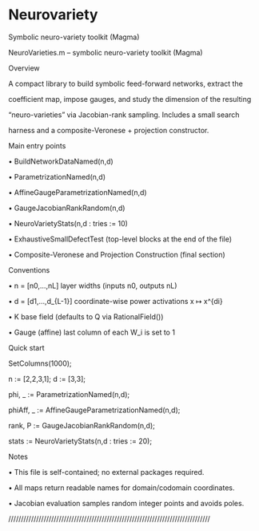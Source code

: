 # Neurovariety
Symbolic neuro-variety toolkit (Magma)


NeuroVarieties.m – symbolic neuro-variety toolkit (Magma)

Overview

A compact library to build symbolic feed-forward networks, extract the

coefficient map, impose gauges, and study the dimension of the resulting

“neuro-varieties” via Jacobian-rank sampling. Includes a small search

harness and a composite-Veronese + projection constructor.

Main entry points

• BuildNetworkDataNamed(n,d)

• ParametrizationNamed(n,d)

• AffineGaugeParametrizationNamed(n,d)

• GaugeJacobianRankRandom(n,d)

• NeuroVarietyStats(n,d : tries := 10)

• ExhaustiveSmallDefectTest  (top-level blocks at the end of the file)

• Composite-Veronese and Projection Construction (final section)

Conventions

• n = [n0,…,nL]      layer widths (inputs n0, outputs nL)

• d = [d1,…,d_{L-1}] coordinate-wise power activations x ↦ x^{di}

• K                  base field (defaults to Q via RationalField())

• Gauge (affine)     last column of each W_i is set to 1

Quick start

SetColumns(1000);

n := [2,2,3,1];  d := [3,3];

phi, _ := ParametrizationNamed(n,d);

phiAff, _ := AffineGaugeParametrizationNamed(n,d);

rank, P := GaugeJacobianRankRandom(n,d);

stats := NeuroVarietyStats(n,d : tries := 20);

Notes

• This file is self-contained; no external packages required.

• All maps return readable names for domain/codomain coordinates.

• Jacobian evaluation samples random integer points and avoids poles.

////////////////////////////////////////////////////////////////////////////////
